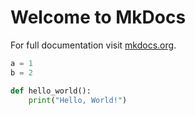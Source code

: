 # Welcome to MkDocs

For full documentation visit [mkdocs.org](https://www.mkdocs.org).


```python
a = 1
b = 2
```

<!-- url-copy: https://python.playground.com param-name: source -->
```python
def hello_world():
    print("Hello, World!")
```

<script src="extractor.js"></script>


